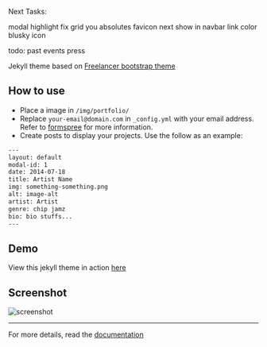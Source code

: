 Next Tasks:

modal highlight
fix grid you absolutes
favicon
next show in navbar
link color
blusky icon

todo:
past events
press

Jekyll theme based on [Freelancer bootstrap theme ](http://startbootstrap.com/template-overviews/freelancer/)

## How to use
 - Place a image in `/img/portfolio/`
 - Replace `your-email@domain.com` in `_config.yml` with your email address. Refer to [formspree](http://formspree.io/) for more information.
 - Create posts to display your projects. Use the follow as an example:
```txt
---
layout: default
modal-id: 1
date: 2014-07-18
title: Artist Name
img: something-something.png
alt: image-alt
artist: Artist
genre: chip jamz
bio: bio stuffs...
---
```

## Demo
View this jekyll theme in action [here](https://jeromelachaud.com/freelancer-theme)

## Screenshot
![screenshot](https://raw.githubusercontent.com/joeymariano/8static.com/master/screenshot.png)

---------
For more details, read the [documentation](http://jekyllrb.com/)
